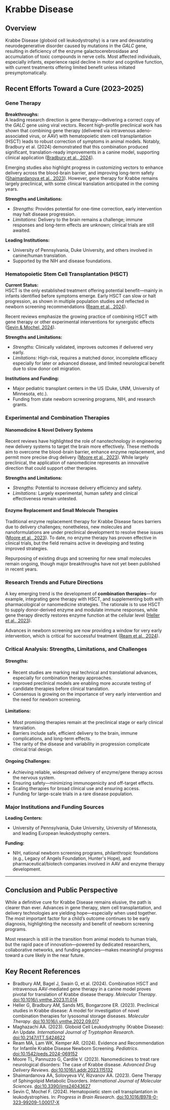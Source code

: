 
# Krabbe Disease

## Overview

Krabbe Disease (globoid cell leukodystrophy) is a rare and devastating neurodegenerative disorder caused by mutations in the *GALC* gene, resulting in deficiency of the enzyme galactocerebrosidase and accumulation of toxic compounds in nerve cells. Most affected individuals, especially infants, experience rapid decline in motor and cognitive function, with current treatments offering limited benefit unless initiated presymptomatically.

## Recent Efforts Toward a Cure (2023–2025)

### Gene Therapy

**Breakthroughs:**  
A leading research direction is gene therapy—delivering a correct copy of the *GALC* gene using viral vectors. Recent high-profile preclinical work has shown that combining gene therapy (delivered via intravenous adeno-associated virus, or AAV) with hematopoietic stem cell transplantation (HSCT) leads to robust correction of symptoms in animal models. Notably, Bradbury et al. (2024) demonstrated that this combination produced significant, translation-ready improvements in a canine model, supporting clinical application ([Bradbury et al., 2024](https://doi.org/10.1016/j.ymthe.2023.11.014)).

Emerging studies also highlight progress in customizing vectors to enhance delivery across the blood-brain barrier, and improving long-term safety ([Shaimardanova et al., 2023](https://doi.org/10.3390/ijms24043627)). However, gene therapy for Krabbe remains largely preclinical, with some clinical translation anticipated in the coming years.

**Strengths and Limitations:**  
- *Strengths:* Provides potential for one-time correction, early intervention may halt disease progression.
- *Limitations:* Delivery to the brain remains a challenge; immune responses and long-term effects are unknown; clinical trials are still awaited.

**Leading Institutions:**  
- University of Pennsylvania, Duke University, and others involved in canine/human translation.
- Supported by the NIH and disease foundations.

### Hematopoietic Stem Cell Transplantation (HSCT)

**Current Status:**  
HSCT is the only established treatment offering potential benefit—mainly in infants identified before symptoms emerge. Early HSCT can slow or halt progression, as shown in multiple population studies and reflected in newborn screening recommendations ([Ream et al., 2024](https://doi.org/10.1542/peds.2024-069152)).

Recent reviews emphasize the growing practice of combining HSCT with gene therapy or other experimental interventions for synergistic effects ([Sevin & Mochel, 2024](https://doi.org/10.1016/B978-0-323-99209-1.00017-X)).

**Strengths and Limitations:**  
- *Strengths:* Clinically validated, improves outcomes if delivered very early.
- *Limitations:* High-risk, requires a matched donor, incomplete efficacy especially for later or advanced disease, and limited neurological benefit due to slow donor cell migration.

**Institutions and Funding:**  
- Major pediatric transplant centers in the US (Duke, UNM, University of Minnesota, etc.).
- Funding from state newborn screening programs, NIH, and research grants.

### Experimental and Combination Therapies

#### **Nanomedicine & Novel Delivery Systems**

Recent reviews have highlighted the role of nanotechnology in engineering new delivery systems to target the brain more effectively. These methods aim to overcome the blood-brain barrier, enhance enzyme replacement, and permit more precise drug delivery ([Moore et al., 2023](https://doi.org/10.1016/j.addr.2023.115132)). While largely preclinical, the application of nanomedicine represents an innovative direction that could support other therapies.

**Strengths and Limitations:**  
- *Strengths:* Potential to increase delivery efficiency and safety.
- *Limitations:* Largely experimental, human safety and clinical effectiveness remain untested.

#### **Enzyme Replacement and Small Molecule Therapies**

Traditional enzyme replacement therapy for Krabbe Disease faces barriers due to delivery challenges; nonetheless, new molecules and nanoformulations are under preclinical development to resolve these issues ([Moore et al., 2023](https://doi.org/10.1016/j.addr.2023.115132)). To date, no enzyme therapy has proven effective in clinical trials, but the field remains active in developing and testing improved strategies.

Repurposing of existing drugs and screening for new small molecules remain ongoing, though major breakthroughs have not yet been published in recent years.

### Research Trends and Future Directions

A key emerging trend is the development of **combination therapies**—for example, integrating gene therapy with HSCT, and supplementing both with pharmacological or nanomedicine strategies. The rationale is to use HSCT to supply donor-derived enzyme and modulate immune responses, while gene therapy directly restores enzyme function at the cellular level ([Heller et al., 2023](https://doi.org/10.1016/j.ymthe.2022.09.017)).

Advances in newborn screening are now providing a window for very early intervention, which is critical for successful treatment ([Ream et al., 2024](https://doi.org/10.1542/peds.2024-069152)).

### Critical Analysis: Strengths, Limitations, and Challenges

#### **Strengths:**
- Recent studies are marking real technical and translational advances, especially for combination therapy approaches.
- Improved preclinical models are enabling more accurate testing of candidate therapies before clinical translation.
- Consensus is growing on the importance of very early intervention and the need for newborn screening.

#### **Limitations:**
- Most promising therapies remain at the preclinical stage or early clinical translation.
- Barriers include safe, efficient delivery to the brain, immune complications, and long-term effects.
- The rarity of the disease and variability in progression complicate clinical trial design.

#### **Ongoing Challenges:**
- Achieving reliable, widespread delivery of enzyme/gene therapy across the nervous system.
- Ensuring safety—minimizing immunogenicity and off-target effects.
- Scaling therapies for broad clinical use and ensuring access.
- Funding for large-scale trials in a rare disease population.

### Major Institutions and Funding Sources

**Leading Centers:**  
- University of Pennsylvania, Duke University, University of Minnesota, and leading European leukodystrophy centers.

**Funding:**  
- NIH, national newborn screening programs, philanthropic foundations (e.g., Legacy of Angels Foundation, Hunter's Hope), and pharmaceutical/biotech companies involved in AAV and enzyme therapy development.

---

## Conclusion and Public Perspective

While a definitive cure for Krabbe Disease remains elusive, the path is clearer than ever. Advances in gene therapy, stem cell transplantation, and delivery technologies are yielding hope—especially when used together. The most important factor for a child’s outcome continues to be early diagnosis, highlighting the necessity and benefit of newborn screening programs.

Most research is still in the transition from animal models to human trials, but the rapid pace of innovation—powered by dedicated researchers, collaborative networks, and funding agencies—makes meaningful progress toward a cure likely in the near future.

## Key Recent References

- Bradbury AM, Bagel J, Swain G, et al. (2024). Combination HSCT and intravenous AAV-mediated gene therapy in a canine model proves pivotal for translation of Krabbe disease therapy. *Molecular Therapy*. [doi:10.1016/j.ymthe.2023.11.014](https://doi.org/10.1016/j.ymthe.2023.11.014)
- Heller G, Bradbury AM, Sands MS, Bongarzone ER. (2023). Preclinical studies in Krabbe disease: A model for investigation of novel combination therapies for lysosomal storage diseases. *Molecular Therapy*. [doi:10.1016/j.ymthe.2022.09.017](https://doi.org/10.1016/j.ymthe.2022.09.017)
- Maghazachi AA. (2023). Globoid Cell Leukodystrophy (Krabbe Disease): An Update. *International Journal of Tryptophan Research*. [doi:10.2147/ITT.S424622](https://doi.org/10.2147/ITT.S424622)
- Ream MA, Lam WK, Kemper AR. (2024). Evidence and Recommendation for Infantile Krabbe Disease Newborn Screening. *Pediatrics*. [doi:10.1542/peds.2024-069152](https://doi.org/10.1542/peds.2024-069152)
- Moore TL, Pannuzzo G, Cardile V. (2023). Nanomedicines to treat rare neurological disorders: The case of Krabbe disease. *Advanced Drug Delivery Reviews*. [doi:10.1016/j.addr.2023.115132](https://doi.org/10.1016/j.addr.2023.115132)
- Shaimardanova AA, Solovyeva VV, Rizvanov AA. (2023). Gene Therapy of Sphingolipid Metabolic Disorders. *International Journal of Molecular Sciences*. [doi:10.3390/ijms24043627](https://doi.org/10.3390/ijms24043627)
- Sevin C, Mochel F. (2024). Hematopoietic stem cell transplantation in leukodystrophies. In: *Progress in Brain Research*. [doi:10.1016/B978-0-323-99209-1.00017-X](https://doi.org/10.1016/B978-0-323-99209-1.00017-X)

